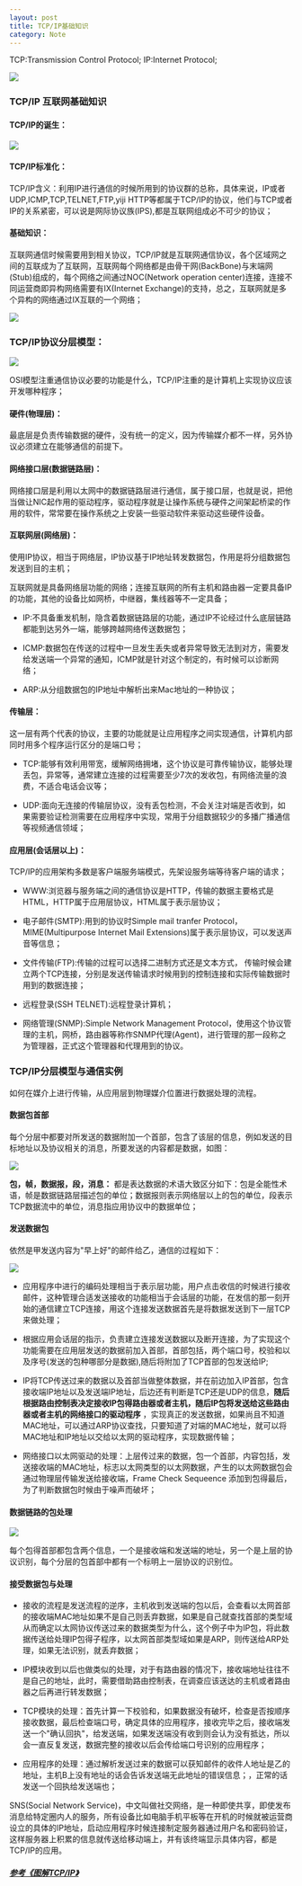 ```yaml
---
layout: post
title: TCP/IP基础知识
category: Note
---
```

TCP:Transmission Control Protocol;
IP:Internet Protocol;

![](/image/a.png)

### TCP/IP 互联网基础知识

#### TCP/IP的诞生：

![](/image/b.png)

#### TCP/IP标准化：

TCP/IP含义：利用IP进行通信的时候所用到的协议群的总称，具体来说，IP或者UDP,ICMP,TCP,TELNET,FTP,yiji HTTP等都属于TCP/IP的协议，他们与TCP或者IP的关系紧密，可以说是网际协议族(IPS),都是互联网组成必不可少的协议；

#### 基础知识：

互联网通信时候需要用到相关协议，TCP/IP就是互联网通信协议，各个区域网之间的互联成为了互联网，互联网每个网络都是由骨干网(BackBone)与末端网(Stub)组成的，每个网络之间通过NOC(Network operation center)连接，连接不同运营商即异构网络需要有IX(Internet Exchange)的支持，总之，互联网就是多个异构的网络通过IX互联的一个网络；

![](/image/c.png)

### TCP/IP协议分层模型：

![](/image/d.png)

OSI模型注重通信协议必要的功能是什么，TCP/IP注重的是计算机上实现协议应该开发哪种程序；

#### 硬件(物理层)：

最底层是负责传输数据的硬件，没有统一的定义，因为传输媒介都不一样，另外协议必须建立在能够通信的前提下。

#### 网络接口层(数据链路层)：

网络接口层是利用以太网中的数据链路层进行通信，属于接口层，也就是说，把他当做让NIC起作用的驱动程序，驱动程序就是让操作系统与硬件之间架起桥梁的作用的软件，常常要在操作系统之上安装一些驱动软件来驱动这些硬件设备。

#### 互联网层(网络层)：

使用IP协议，相当于网络层，IP协议基于IP地址转发数据包，作用是将分组数据包发送到目的主机；

互联网就是具备网络层功能的网络；连接互联网的所有主机和路由器一定要具备IP的功能，其他的设备比如网桥，中继器，集线器等不一定具备；

* IP:不具备重发机制，隐含着数据链路层的功能，通过IP不论经过什么底层链路都能到达另外一端，能够跨越网络传送数据包；

* ICMP:数据包在传送的过程中一旦发生丢失或者异常导致无法到对方，需要发给发送端一个异常的通知，ICMP就是针对这个制定的，有时候可以诊断网络；

* ARP:从分组数据包的IP地址中解析出来Mac地址的一种协议；

#### 传输层：

这一层有两个代表的协议，主要的功能就是让应用程序之间实现通信，计算机内部同时用多个程序运行区分的是端口号；

* TCP:能够有效利用带宽，缓解网络拥堵，这个协议是可靠传输协议，能够处理丢包，异常等，通常建立连接的过程需要至少7次的发收包，有网络流量的浪费，不适合电话会议等；

* UDP:面向无连接的传输层协议，没有丢包检测，不会关注对端是否收到，如果需要验证检测需要在应用程序中实现，常用于分组数据较少的多播广播通信等视频通信领域；

#### 应用层(会话层以上)：

TCP/IP的应用架构多数是客户端服务端模式，先架设服务端等待客户端的请求；

* WWW:浏览器与服务端之间的通信协议是HTTP，传输的数据主要格式是HTML，HTTP属于应用层协议，HTML属于表示层协议；

* 电子邮件(SMTP):用到的协议时Simple mail tranfer Protocol，MIME(Multipurpose Internet Mail Extensions)属于表示层协议，可以发送声音等信息；

* 文件传输(FTP):传输的过程可以选择二进制方式还是文本方式， 传输时候会建立两个TCP连接，分别是发送传输请求时候用到的控制连接和实际传输数据时用到的数据连接；

* 远程登录(SSH TELNET):远程登录计算机；

* 网络管理(SNMP):Simple Network Management Protocol，使用这个协议管理的主机，网桥，路由器等称作SNMP代理(Agent)，进行管理的那一段称之为管理器，正式这个管理器和代理用到的协议。

### TCP/IP分层模型与通信实例

如何在媒介上进行传输，从应用层到物理媒介位置进行数据处理的流程。

#### 数据包首部

每个分层中都要对所发送的数据附加一个首部，包含了该层的信息，例如发送的目标地址以及协议相关的消息，所要发送的内容都是数据，如图：

![](/image/e.png)

__包，帧，数据报，段，消息：__ 都是表达数据的术语大致区分如下：包是全能性术语，帧是数据链路层描述包的单位；数据报则表示网络层以上的包的单位，段表示TCP数据流中的单位，消息指应用协议中的数据单位；

#### 发送数据包

依然是甲发送内容为"早上好"的邮件给乙，通信的过程如下：

![](/image/f.png)

* 应用程序中进行的编码处理相当于表示层功能，用户点击收信的时候进行接收邮件，这种管理合适发送接收的功能相当于会话层的功能，在发信的那一刻开始的通信建立TCP连接，用这个连接发送数据首先是将数据发送到下一层TCP来做处理；

* 根据应用会话层的指示，负责建立连接发送数据以及断开连接，为了实现这个功能需要在应用层发送的数据前加入首部，首部包括，两个端口号，校验和以及序号(发送的包种哪部分是数据),随后将附加了TCP首部的包发送给IP;

* IP将TCP传送过来的数据以及首部当做整体数据，并在前边加入IP首部，包含接收端IP地址以及发送端IP地址，后边还有判断是TCP还是UDP的信息，__随后根据路由控制表决定接收IP包得路由器或者主机，随后IP包将发送给这些路由器或者主机的网络接口的驱动程序__ ，实现真正的发送数据，如果尚且不知道MAC地址，可以通过ARP协议查找，只要知道了对端的MAC地址，就可以将MAC地址和IP地址以交给以太网的驱动程序，实现数据传输；

* 网络接口以太网驱动的处理：上层传过来的数据，包一个首部，内容包括，发送接收端的MAC地址，标志以太网类型的以太网数据，产生的以太网数据包会通过物理层传输发送给接收端，Frame Check Sequeence 添加到包得最后，为了判断数据包时候由于噪声而破坏；


#### 数据链路的包处理

![](/image/g.png)

每个包得首部都包含两个信息，一个是接收端和发送端的地址，另一个是上层的协议识别，每个分层的包首部中都有一个标明上一层协议的识别位。

#### 接受数据包与处理

* 接收的流程是发送流程的逆序，主机收到发送端的包以后，会查看以太网首部的接收端MAC地址如果不是自己则丢弃数据，如果是自己就查找首部的类型域从而确定以太网协议传送过来的数据类型为什么，这个例子中为IP包，将此数据传送给处理IP包得子程序，以太网首部类型域如果是ARP，则传送给ARP处理，如果无法识别，就丢弃数据；

* IP模块收到以后也做类似的处理，对于有路由器的情况下，接收端地址往往不是自己的地址，此时，需要借助路由控制表，在调查应该送达的主机或者路由器之后再进行转发数据；

* TCP模块的处理：首先计算一下校验和，如果数据没有破坏，检查是否按顺序接收数据，最后检查端口号，确定具体的应用程序，接收完毕之后，接收端发送一个"确认回执"，给发送端，如果发送端没有收到则会认为没有抵达，所以会一直反复发送，数据完整的接收以后会传给端口号识别的应用程序；

* 应用程序的处理：通过解析发送过来的数据可以获知邮件的收件人地址是乙的地址，主机B上没有地址的话会告诉发送端无此地址的错误信息；，正常的话发送一个回执给发送端也；

SNS(Social Network Service)，中文叫做社交网络，是一种即使共享，即使发布消息给特定圈内人的服务，所有设备比如电脑手机平板等在开机的时候就被运营商设立的具体的IP地址，启动应用程序时候连接制定服务器通过用户名和密码验证，这样服务器上积累的信息就传送给移动端上，并有该终端显示具体内容，都是TCP/IP的应用。


##### <a href="http://book.douban.com/subject/24737674/">参考《图解TCP/IP》</a>
